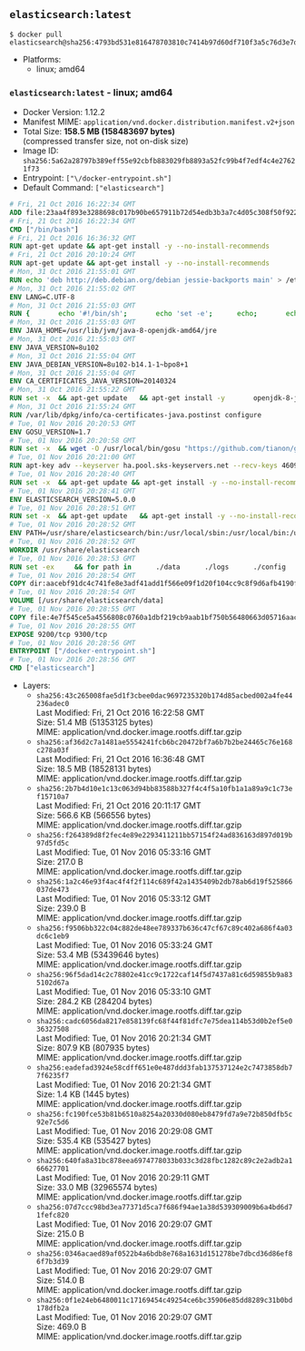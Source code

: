 ## `elasticsearch:latest`

```console
$ docker pull elasticsearch@sha256:4793bd531e816478703810c7414b97d60df710f3a5c76d3e7d0be1ad9ae6b7b8
```

-	Platforms:
	-	linux; amd64

### `elasticsearch:latest` - linux; amd64

-	Docker Version: 1.12.2
-	Manifest MIME: `application/vnd.docker.distribution.manifest.v2+json`
-	Total Size: **158.5 MB (158483697 bytes)**  
	(compressed transfer size, not on-disk size)
-	Image ID: `sha256:5a62a28797b389eff55e92cbfb883029fb8893a52fc99b4f7edf4c4e27621f73`
-	Entrypoint: `["\/docker-entrypoint.sh"]`
-	Default Command: `["elasticsearch"]`

```dockerfile
# Fri, 21 Oct 2016 16:22:34 GMT
ADD file:23aa4f893e3288698c017b90be657911b72d54edb3b3a7c4d05c308f50f9228f in / 
# Fri, 21 Oct 2016 16:22:34 GMT
CMD ["/bin/bash"]
# Fri, 21 Oct 2016 16:36:32 GMT
RUN apt-get update && apt-get install -y --no-install-recommends 		ca-certificates 		curl 		wget 	&& rm -rf /var/lib/apt/lists/*
# Fri, 21 Oct 2016 20:10:24 GMT
RUN apt-get update && apt-get install -y --no-install-recommends 		bzip2 		unzip 		xz-utils 	&& rm -rf /var/lib/apt/lists/*
# Mon, 31 Oct 2016 21:55:01 GMT
RUN echo 'deb http://deb.debian.org/debian jessie-backports main' > /etc/apt/sources.list.d/jessie-backports.list
# Mon, 31 Oct 2016 21:55:02 GMT
ENV LANG=C.UTF-8
# Mon, 31 Oct 2016 21:55:03 GMT
RUN { 		echo '#!/bin/sh'; 		echo 'set -e'; 		echo; 		echo 'dirname "$(dirname "$(readlink -f "$(which javac || which java)")")"'; 	} > /usr/local/bin/docker-java-home 	&& chmod +x /usr/local/bin/docker-java-home
# Mon, 31 Oct 2016 21:55:03 GMT
ENV JAVA_HOME=/usr/lib/jvm/java-8-openjdk-amd64/jre
# Mon, 31 Oct 2016 21:55:03 GMT
ENV JAVA_VERSION=8u102
# Mon, 31 Oct 2016 21:55:04 GMT
ENV JAVA_DEBIAN_VERSION=8u102-b14.1-1~bpo8+1
# Mon, 31 Oct 2016 21:55:04 GMT
ENV CA_CERTIFICATES_JAVA_VERSION=20140324
# Mon, 31 Oct 2016 21:55:22 GMT
RUN set -x 	&& apt-get update 	&& apt-get install -y 		openjdk-8-jre-headless="$JAVA_DEBIAN_VERSION" 		ca-certificates-java="$CA_CERTIFICATES_JAVA_VERSION" 	&& rm -rf /var/lib/apt/lists/* 	&& [ "$JAVA_HOME" = "$(docker-java-home)" ]
# Mon, 31 Oct 2016 21:55:24 GMT
RUN /var/lib/dpkg/info/ca-certificates-java.postinst configure
# Tue, 01 Nov 2016 20:20:53 GMT
ENV GOSU_VERSION=1.7
# Tue, 01 Nov 2016 20:20:58 GMT
RUN set -x 	&& wget -O /usr/local/bin/gosu "https://github.com/tianon/gosu/releases/download/$GOSU_VERSION/gosu-$(dpkg --print-architecture)" 	&& wget -O /usr/local/bin/gosu.asc "https://github.com/tianon/gosu/releases/download/$GOSU_VERSION/gosu-$(dpkg --print-architecture).asc" 	&& export GNUPGHOME="$(mktemp -d)" 	&& gpg --keyserver ha.pool.sks-keyservers.net --recv-keys B42F6819007F00F88E364FD4036A9C25BF357DD4 	&& gpg --batch --verify /usr/local/bin/gosu.asc /usr/local/bin/gosu 	&& rm -r "$GNUPGHOME" /usr/local/bin/gosu.asc 	&& chmod +x /usr/local/bin/gosu 	&& gosu nobody true
# Tue, 01 Nov 2016 20:21:00 GMT
RUN apt-key adv --keyserver ha.pool.sks-keyservers.net --recv-keys 46095ACC8548582C1A2699A9D27D666CD88E42B4
# Tue, 01 Nov 2016 20:28:40 GMT
RUN set -x 	&& apt-get update && apt-get install -y --no-install-recommends apt-transport-https && rm -rf /var/lib/apt/lists/* 	&& echo 'deb https://artifacts.elastic.co/packages/5.x/apt stable main' > /etc/apt/sources.list.d/elasticsearch.list
# Tue, 01 Nov 2016 20:28:41 GMT
ENV ELASTICSEARCH_VERSION=5.0.0
# Tue, 01 Nov 2016 20:28:51 GMT
RUN set -x 	&& apt-get update 	&& apt-get install -y --no-install-recommends elasticsearch=$ELASTICSEARCH_VERSION 	&& rm -rf /var/lib/apt/lists/*
# Tue, 01 Nov 2016 20:28:52 GMT
ENV PATH=/usr/share/elasticsearch/bin:/usr/local/sbin:/usr/local/bin:/usr/sbin:/usr/bin:/sbin:/bin
# Tue, 01 Nov 2016 20:28:52 GMT
WORKDIR /usr/share/elasticsearch
# Tue, 01 Nov 2016 20:28:53 GMT
RUN set -ex 	&& for path in 		./data 		./logs 		./config 		./config/scripts 	; do 		mkdir -p "$path"; 		chown -R elasticsearch:elasticsearch "$path"; 	done
# Tue, 01 Nov 2016 20:28:54 GMT
COPY dir:aacebf91dc4c741fe8e3adf41add1f566e09f1d20f104cc9c8f9d6afb4190fe6 in ./config 
# Tue, 01 Nov 2016 20:28:54 GMT
VOLUME [/usr/share/elasticsearch/data]
# Tue, 01 Nov 2016 20:28:55 GMT
COPY file:4e7f545ce5a4556808c0760a1dbf219cb9aab1bf750b56480663d05716aac376 in / 
# Tue, 01 Nov 2016 20:28:55 GMT
EXPOSE 9200/tcp 9300/tcp
# Tue, 01 Nov 2016 20:28:56 GMT
ENTRYPOINT ["/docker-entrypoint.sh"]
# Tue, 01 Nov 2016 20:28:56 GMT
CMD ["elasticsearch"]
```

-	Layers:
	-	`sha256:43c265008fae5d1f3cbee0dac9697235320b174d85acbed002a4fe44236adec0`  
		Last Modified: Fri, 21 Oct 2016 16:22:58 GMT  
		Size: 51.4 MB (51353125 bytes)  
		MIME: application/vnd.docker.image.rootfs.diff.tar.gzip
	-	`sha256:af36d2c7a1481ae5554241fcb6bc20472bf7a6b7b2be24465c76e168c278a03f`  
		Last Modified: Fri, 21 Oct 2016 16:36:48 GMT  
		Size: 18.5 MB (18528131 bytes)  
		MIME: application/vnd.docker.image.rootfs.diff.tar.gzip
	-	`sha256:2b7b4d10e1c13c063d94bb83588b327f4c4f5a10fb1a1a89a9c1c73ef15710a7`  
		Last Modified: Fri, 21 Oct 2016 20:11:17 GMT  
		Size: 566.6 KB (566556 bytes)  
		MIME: application/vnd.docker.image.rootfs.diff.tar.gzip
	-	`sha256:f264389d8f2fec4e89e2293411211bb57154f24ad836163d897d019b97d5fd5c`  
		Last Modified: Tue, 01 Nov 2016 05:33:16 GMT  
		Size: 217.0 B  
		MIME: application/vnd.docker.image.rootfs.diff.tar.gzip
	-	`sha256:1a2c46e93f4ac4f4f2f114c689f42a1435409b2db78ab6d19f525866037de473`  
		Last Modified: Tue, 01 Nov 2016 05:33:12 GMT  
		Size: 239.0 B  
		MIME: application/vnd.docker.image.rootfs.diff.tar.gzip
	-	`sha256:f9506bb322c04c882de48ee789337b636c47cf67c89c402a686f4a03dc6c1eb9`  
		Last Modified: Tue, 01 Nov 2016 05:33:24 GMT  
		Size: 53.4 MB (53439646 bytes)  
		MIME: application/vnd.docker.image.rootfs.diff.tar.gzip
	-	`sha256:96f5dad14c2c78802e41cc9c1722caf14f5d7437a81c6d59855b9a835102d67a`  
		Last Modified: Tue, 01 Nov 2016 05:33:10 GMT  
		Size: 284.2 KB (284204 bytes)  
		MIME: application/vnd.docker.image.rootfs.diff.tar.gzip
	-	`sha256:cadc6056da8217e858139fc68f44f81dfc7e75dea114b53d0b2ef5e036327508`  
		Last Modified: Tue, 01 Nov 2016 20:21:34 GMT  
		Size: 807.9 KB (807935 bytes)  
		MIME: application/vnd.docker.image.rootfs.diff.tar.gzip
	-	`sha256:eadefad3924e58cdff651e0e487ddd3fab137537124e2c7473858db77f6235f7`  
		Last Modified: Tue, 01 Nov 2016 20:21:34 GMT  
		Size: 1.4 KB (1445 bytes)  
		MIME: application/vnd.docker.image.rootfs.diff.tar.gzip
	-	`sha256:fc190fce53b81b6510a8254a20330d080eb8479fd7a9e72b850dfb5c92e7c5d6`  
		Last Modified: Tue, 01 Nov 2016 20:29:08 GMT  
		Size: 535.4 KB (535427 bytes)  
		MIME: application/vnd.docker.image.rootfs.diff.tar.gzip
	-	`sha256:640fa8a31bc878eea6974778033b033c3d28fbc1282c89c2e2adb2a166627701`  
		Last Modified: Tue, 01 Nov 2016 20:29:11 GMT  
		Size: 33.0 MB (32965574 bytes)  
		MIME: application/vnd.docker.image.rootfs.diff.tar.gzip
	-	`sha256:07d7ccc98bd3ea77371d5ca7f686f94ae1a38d539309009b6a4bd6d71fefc820`  
		Last Modified: Tue, 01 Nov 2016 20:29:07 GMT  
		Size: 215.0 B  
		MIME: application/vnd.docker.image.rootfs.diff.tar.gzip
	-	`sha256:0346acaed89af0522b4a6bdb8e768a1631d151278be7dbcd36d86ef86f7b3d39`  
		Last Modified: Tue, 01 Nov 2016 20:29:07 GMT  
		Size: 514.0 B  
		MIME: application/vnd.docker.image.rootfs.diff.tar.gzip
	-	`sha256:0f1e24eb6480011c17169454c49254ce6bc35906e85dd8289c31b0bd178dfb2a`  
		Last Modified: Tue, 01 Nov 2016 20:29:07 GMT  
		Size: 469.0 B  
		MIME: application/vnd.docker.image.rootfs.diff.tar.gzip
